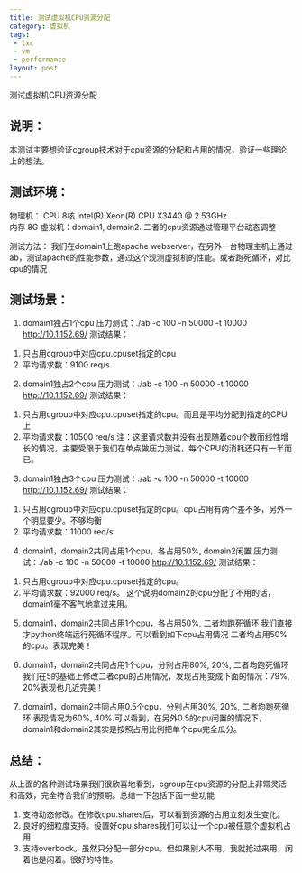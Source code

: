 ```yaml
---
title: 测试虚拟机CPU资源分配  
category: 虚拟机
tags:
 - lxc
 - vm
 - performance
layout: post
---
```

测试虚拟机CPU资源分配


## 说明： ##
本测试主要想验证cgroup技术对于cpu资源的分配和占用的情况，验证一些理论上的想法。


## 测试环境： ##

物理机： 
CPU 8核 Intel(R) Xeon(R) CPU X3440  @ 2.53GHz  
内存 8G
虚拟机：domain1, domain2. 二者的cpu资源通过管理平台动态调整

测试方法：
我们在domain1上跑apache webserver，在另外一台物理主机上通过ab，测试apache的性能参数，通过这个观测虚拟机的性能。或者跑死循环，对比cpu的情况


## 测试场景： ##

1. domain1独占1个cpu
压力测试：./ab  -c 100 -n 50000 -t 10000 http://10.1.152.69/
测试结果：
1) 只占用cgroup中对应cpu.cpuset指定的cpu
2) 平均请求数：9100 req/s

2. domain1独占2个cpu
压力测试：./ab  -c 100 -n 50000 -t 10000 http://10.1.152.69/
测试结果：
1) 只占用cgroup中对应cpu.cpuset指定的cpu。而且是平均分配到指定的CPU上
2) 平均请求数：10500 req/s
注：这里请求数并没有出现随着cpu个数而线性增长的情况，主要受限于我们在单点做压力测试，每个CPU的消耗还只有一半而已。

3. domain1独占3个cpu
压力测试：./ab  -c 100 -n 50000 -t 10000 http://10.1.152.69/
测试结果：
1) 只占用cgroup中对应cpu.cpuset指定的cpu。cpu占用有两个差不多，另外一个明显要少。不够均衡
2) 平均请求数：11000 req/s

4. domain1，domain2共同占用1个cpu，各占用50%, domain2闲置
压力测试：./ab  -c 100 -n 50000 -t 10000 http://10.1.152.69/
测试结果：
1) 只占用cgroup中对应cpu.cpuset指定的cpu。
2) 平均请求数：92000 req/s。
这个说明domain2的cpu分配了不用的话，domain1毫不客气地拿过来用。


5. domain1，domain2共同占用1个cpu，各占用50%, 二者均跑死循环
我们直接才python终端运行死循环程序。可以看到如下cpu占用情况 二者均占用50%的cpu。表现完美！


6. domain1，domain2共同占用1个cpu，分别占用80%, 20%, 二者均跑死循环
我们在5的基础上修改二者cpu的占用情况，发现占用变成下面的情况：79%, 20%表现也几近完美！


7. domain1，domain2共同占用0.5个cpu，分别占用30%, 20%, 二者均跑死循环
表现情况为60%, 40%.可以看到，在另外0.5的cpu闲置的情况下，domain1和domain2其实是按照占用比例把单个cpu完全瓜分。


## 总结： ##

从上面的各种测试场景我们很欣喜地看到，cgroup在cpu资源的分配上非常灵活和高效，完全符合我们的预期。总结一下包括下面一些功能  
1. 支持动态修改。在修改cpu.shares后，可以看到资源的占用立刻发生变化。  
2. 良好的细粒度支持。设置好cpu.shares我们可以让一个cpu被任意个虚拟机占用  
3. 支持overbook。虽然只分配一部分cpu。但如果别人不用，我就抢过来用，闲着也是闲着。很好的特性。
